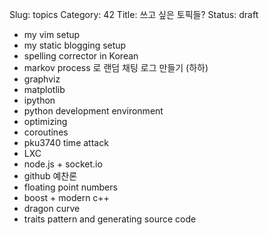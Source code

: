 Slug: topics 
Category: 42
Title: 쓰고 싶은 토픽들?
Status: draft

* my vim setup
* my static blogging setup
* spelling corrector in Korean
* markov process 로 랜덤 채팅 로그 만들기 (하하)
* graphviz
* matplotlib
* ipython
* python development environment
* optimizing
* coroutines
* pku3740 time attack
* LXC
* node.js + socket.io
* github 예찬론
* floating point numbers
* boost + modern c++
* dragon curve
* traits pattern and generating source code

